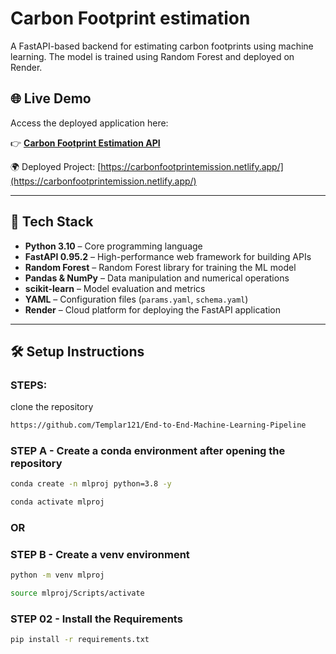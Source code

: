 # Carbon Footprint estimation

A FastAPI-based backend for estimating carbon footprints using machine learning. The model is trained using Random Forest and deployed on Render.

## 🌐 Live Demo

Access the deployed application here:

👉 **[Carbon Footprint Estimation API](https://carbon-footprint-estimation.onrender.com)** 

🌍 Deployed Project: [https://carbonfootprintemission.netlify.app/](https://carbonfootprintemission.netlify.app/)

---

## 🚀 Tech Stack

- **Python 3.10** – Core programming language
- **FastAPI 0.95.2** – High-performance web framework for building APIs
- **Random Forest** – Random Forest library for training the ML model
- **Pandas & NumPy** – Data manipulation and numerical operations
- **scikit-learn** – Model evaluation and metrics
- **YAML** – Configuration files (`params.yaml`, `schema.yaml`)
- **Render** – Cloud platform for deploying the FastAPI application

---


## 🛠️ Setup Instructions

### STEPS:


clone the repository

```bash
https://github.com/Templar121/End-to-End-Machine-Learning-Pipeline
```

### STEP A - Create a conda environment after opening the repository

```bash
conda create -n mlproj python=3.8 -y
```

```bash
conda activate mlproj
```

### OR
### STEP B - Create a venv environment

```bash
python -m venv mlproj
```

```bash
source mlproj/Scripts/activate
```


### STEP 02 - Install the Requirements

```bash
pip install -r requirements.txt
```



